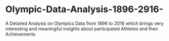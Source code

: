 # Olympic-Data-Analysis-1896-2916-
A Detailed Analysis on Olympics Data from 1896 to 2016 which brings very interesting and meaningful insights about participated Athletes and their Achievements
